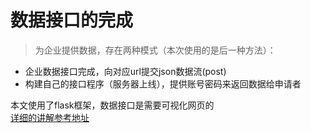 # 数据接口的完成
>为企业提供数据，存在两种模式（本次使用的是后一种方法）：
- 企业数据接口完成，向对应url提交json数据流(post)
- 构建自己的接口程序（服务器上线），提供账号密码来返回数据给申请者

本文使用了flask框架，数据接口是需要可视化网页的  
[详细的讲解参考地址](http://blog.csdn.net/u010098331/article/details/52781081)
